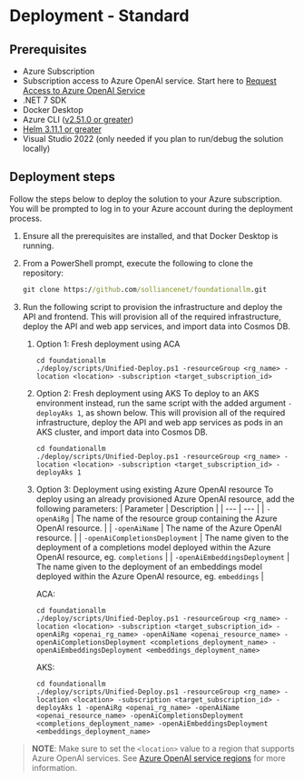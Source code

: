 # Deployment - Standard

## Prerequisites

- Azure Subscription
- Subscription access to Azure OpenAI service. Start here to [Request Access to Azure OpenAI Service](https://customervoice.microsoft.com/Pages/ResponsePage.aspx?id=v4j5cvGGr0GRqy180BHbR7en2Ais5pxKtso_Pz4b1_xUOFA5Qk1UWDRBMjg0WFhPMkIzTzhKQ1dWNyQlQCN0PWcu)
- .NET 7 SDK
- Docker Desktop
- Azure CLI ([v2.51.0 or greater](https://docs.microsoft.com/en-us/cli/azure/install-azure-cli))
- [Helm 3.11.1 or greater](https://helm.sh/docs/intro/install/)
- Visual Studio 2022 (only needed if you plan to run/debug the solution locally)

## Deployment steps

Follow the steps below to deploy the solution to your Azure subscription. You will be prompted to log in to your Azure account during the deployment process.

1. Ensure all the prerequisites are installed, and that Docker Desktop is running.  

1. From a PowerShell prompt, execute the following to clone the repository:

    ```cmd
    git clone https://github.com/solliancenet/foundationallm.git
    ```

1. Run the following script to provision the infrastructure and deploy the API and frontend. This will provision all of the required infrastructure, deploy the API and web app services, and import data into Cosmos DB.

    1. Option 1: Fresh deployment using ACA

        ```pwsh
        cd foundationallm
        ./deploy/scripts/Unified-Deploy.ps1 -resourceGroup <rg_name> -location <location> -subscription <target_subscription_id>
        ```

    2. Option 2: Fresh deployment using AKS
        To deploy to an AKS environment instead, run the same script with the added argument `-deployAks 1`, as shown below.  This will provision all of the required infrastructure, deploy the API and web app services as pods in an AKS cluster, and import data into Cosmos DB.

        ```pwsh
        cd foundationallm
        ./deploy/scripts/Unified-Deploy.ps1 -resourceGroup <rg_name> -location <location> -subscription <target_subscription_id> -deployAks 1
        ```

    3. Option 3: Deployment using existing Azure OpenAI resource
        To deploy using an already provisioned Azure OpenAI resource, add the following parameters:
        | Parameter | Description |
        | --- | --- |
        | `-openAiRg` | The name of the resource group containing the Azure OpenAI resource. |
        | `-openAiName` | The name of the Azure OpenAI resource. |
        | `-openAiCompletionsDeployment` | The name given to the deployment of a completions model deployed within the Azure OpenAI resource, eg. `completions` |
        | `-openAiEmbeddingsDeployment` | The name given to the deployment of an embeddings model deployed within the Azure OpenAI resource, eg. `embeddings` |

        ACA:

        ```pwsh
        cd foundationallm
        ./deploy/scripts/Unified-Deploy.ps1 -resourceGroup <rg_name> -location <location> -subscription <target_subscription_id> -openAiRg <openai_rg_name> -openAiName <openai_resource_name> -openAiCompletionsDeployment <completions_deployment_name> -openAiEmbeddingsDeployment <embeddings_deployment_name>
        ```

        AKS:

        ```pwsh
        cd foundationallm
        ./deploy/scripts/Unified-Deploy.ps1 -resourceGroup <rg_name> -location <location> -subscription <target_subscription_id> -deployAks 1 -openAiRg <openai_rg_name> -openAiName <openai_resource_name> -openAiCompletionsDeployment <completions_deployment_name> -openAiEmbeddingsDeployment <embeddings_deployment_name>
        ```

>**NOTE**: Make sure to set the `<location>` value to a region that supports Azure OpenAI services.  See [Azure OpenAI service regions](https://azure.microsoft.com/en-us/explore/global-infrastructure/products-by-region/?products=cognitive-services&regions=all) for more information.

